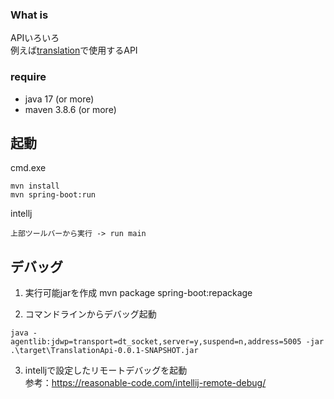 ### What is

APIいろいろ  
例えば[translation](https://github.com/monkey999por/translation)で使用するAPI

### require

- java 17 (or more)
- maven 3.8.6 (or more)

## 起動

cmd.exe

```
mvn install
mvn spring-boot:run
```

intellj

```
上部ツールバーから実行 -> run main
```

## デバッグ

1. 実行可能jarを作成
mvn package spring-boot:repackage

2. コマンドラインからデバッグ起動

```
java -agentlib:jdwp=transport=dt_socket,server=y,suspend=n,address=5005 -jar .\target\TranslationApi-0.0.1-SNAPSHOT.jar
```

3. intelljで設定したリモートデバッグを起動  
参考：<https://reasonable-code.com/intellij-remote-debug/>
